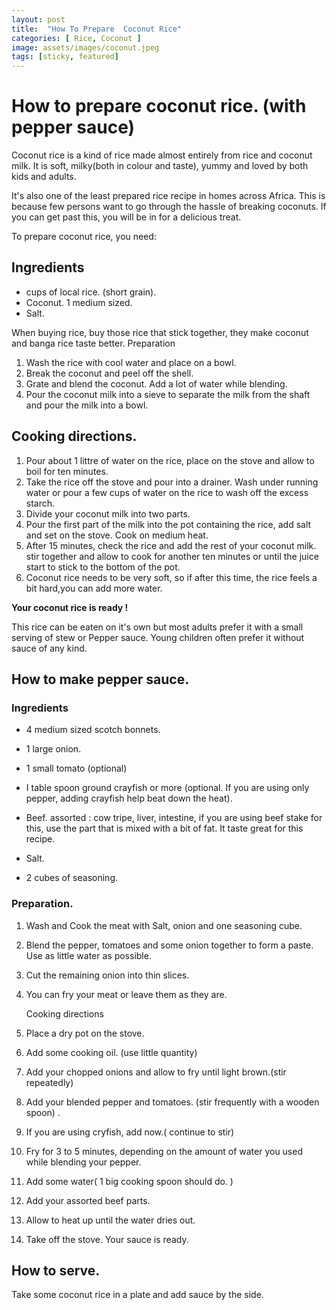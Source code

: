 ```yaml
---
layout: post
title:  "How To Prepare  Coconut Rice"
categories: [ Rice, Coconut ]
image: assets/images/coconut.jpeg
tags: [sticky, featured]
---
```


# How to prepare coconut rice. (with pepper sauce)

Coconut rice is a kind of rice made almost entirely from rice and coconut milk. It is soft, milky(both in colour and taste), yummy and loved by both  kids and adults.

It's also one of the least prepared rice recipe in homes across Africa. This is because few persons want to go through the hassle of breaking coconuts. If you can get past this, you will be in for a delicious treat.

To prepare coconut rice, you need:

## Ingredients 

-  cups of local rice. (short grain). 
- Coconut. 1 medium sized.
- Salt. 
 

When buying rice, buy those rice that stick together, they make coconut and banga rice taste better.
Preparation

1. Wash the rice with cool water and place on a bowl. 
2. Break the coconut and peel off the shell. 
3. Grate and blend the coconut. Add a lot of water while blending. 
4. Pour the coconut milk into a sieve to separate the milk from the shaft and pour the milk into a bowl.
    
## Cooking directions. 

1. Pour about 1 littre of water on the rice, place on the stove and allow to boil for ten minutes. 
2. Take the rice off the stove and pour into a drainer. Wash under running water or pour a few cups of water on the rice to wash off the excess starch. 
3. Divide your coconut milk into two parts. 
4. Pour the first part of the milk into the pot containing the rice, add salt and set on the stove. Cook on medium heat. 
5. After 15  minutes, check the rice and add the rest of your coconut milk. stir together and allow to cook for another ten minutes or until the juice start to stick to the bottom of the pot.
6. Coconut rice needs to be very soft, so if after this time, the rice feels a bit hard,you can add more water.

**Your coconut rice is ready !**

  This rice can be eaten on it's own but most adults prefer it with a small serving of stew or Pepper sauce. Young children often prefer it without sauce of any kind. 

## How to make pepper sauce.

### Ingredients

- 4 medium sized scotch bonnets. 
- 1 large onion. 
- 1 small tomato (optional) 
- I table spoon ground crayfish or more (optional. If you are using only pepper, adding crayfish help beat down the heat). 

- Beef.  assorted : cow tripe, liver, intestine, if you are using beef stake for this, use the part that is mixed with a bit of fat. It taste great for this recipe. 
- Salt. 
- 2 cubes of seasoning. 
  
### Preparation. 
1. Wash and Cook the meat with Salt, onion and one seasoning cube. 
2. Blend the pepper, tomatoes and some onion together to form a paste. Use as little water as possible. 
3. Cut the remaining onion into thin slices. 
4. You can fry your meat or leave them as they are. 
 
   Cooking directions

1. Place a dry pot on the stove. 
2. Add some cooking oil. (use little quantity) 
3. Add your chopped onions and allow to fry until light brown.(stir repeatedly) 
4. Add your blended pepper and tomatoes. (stir frequently with a wooden spoon) . 
5. If you are using cryfish, add now.( continue to stir) 
6. Fry for 3 to 5 minutes, depending on the amount of water you used while blending your pepper. 
7. Add some water( 1 big cooking spoon should do. )
8. Add your assorted beef parts. 
9. Allow to heat up until the water dries out. 
10. Take off the stove. Your sauce is ready.
 
## How to serve.

Take some coconut rice in a plate and add sauce by the side. 



